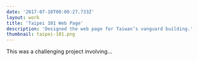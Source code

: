 ```yaml
---
date: '2017-07-10T00:00:27.733Z'
layout: work
title: 'Taipei 101 Web Page'
description: 'Designed the web page for Taiwan’s vanguard building.'
thumbnail: taipei-101.png
---
```

This was a challenging project involving...